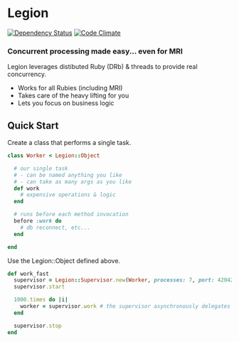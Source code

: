 # Legion

[![Dependency Status](https://gemnasium.com/hopsoft/legion.png)](https://gemnasium.com/hopsoft/legion)
[![Code Climate](https://codeclimate.com/github/hopsoft/legion.png)](https://codeclimate.com/github/hopsoft/legion)

### Concurrent processing made easy... even for MRI

Legion leverages distibuted Ruby (DRb) & threads to provide real concurrency.

* Works for all Rubies (including MRI)
* Takes care of the heavy lifting for you
* Lets you focus on business logic

## Quick Start

Create a class that performs a single task.

```ruby
class Worker < Legion::Object

  # our single task
  # - can be named anything you like
  # - can take as many args as you like
  def work
    # expensive operations & logic
  end

  # runs before each method invocation
  before :work do
    # db reconnect, etc...
  end

end
```

Use the Legion::Object defined above.

```ruby
def work_fast
  supervisor = Legion::Supervisor.new(Worker, processes: 7, port: 42042)
  supervisor.start

  1000.times do |i|
    worker = supervisor.work # the supervisor asynchronously delegates to the worker
  end

  supervisor.stop
end
```

